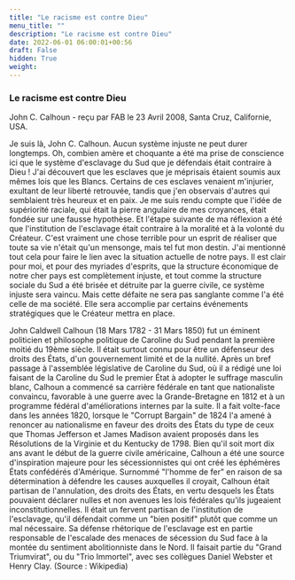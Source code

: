 ```yaml
---
title: "Le racisme est contre Dieu"
menu_title: ""
description: "Le racisme est contre Dieu"
date: 2022-06-01 06:00:01+00:56
draft: False
hidden: True
weight:
---
```

### Le racisme est contre Dieu

John C. Calhoun - reçu par FAB le 23 Avril 2008, Santa Cruz, Californie, USA.

Je suis là, John C. Calhoun.
Aucun système injuste ne peut durer longtemps. Oh, combien amère et choquante a été ma prise de conscience ici que le système d'esclavage du Sud que je défendais était contraire à Dieu ! J'ai découvert que les esclaves que je méprisais étaient soumis aux mêmes lois que les Blancs. Certains de ces esclaves venaient m'injurier, exultant de leur liberté retrouvée, tandis que j'en observais d'autres qui semblaient très heureux et en paix.
Je me suis rendu compte que l'idée de supériorité raciale, qui était la pierre angulaire de mes croyances, était fondée sur une fausse hypothèse. Et l'étape suivante de ma réflexion a été que l'institution de l'esclavage était contraire à la moralité et à la volonté du Créateur.
C'est vraiment une chose terrible pour un esprit de réaliser que toute sa vie n'était qu'un mensonge, mais tel fut mon destin.
J'ai mentionné tout cela pour faire le lien avec la situation actuelle de notre pays. Il est clair pour moi, et pour des myriades d'esprits, que la structure économique de notre cher pays est complètement injuste, et tout comme la structure sociale du Sud a été brisée et détruite par la guerre civile, ce système injuste sera vaincu. Mais cette défaite ne sera pas sanglante comme l'a été celle de ma société. Elle sera accomplie par certains événements stratégiques que le Créateur mettra en place. 

John Caldwell Calhoun (18 Mars 1782 - 31 Mars 1850) fut un éminent politicien et philosophe politique de Caroline du Sud pendant la première moitié du 19ème siècle. Il était surtout connu pour être un défenseur des droits des États, d'un gouvernement limité et de la nullité.
Après un bref passage à l'assemblée législative de Caroline du Sud, où il a rédigé une loi faisant de la Caroline du Sud le premier État à adopter le suffrage masculin blanc, Calhoun a commencé sa carrière fédérale en tant que nationaliste convaincu, favorable à une guerre avec la Grande-Bretagne en 1812 et à un programme fédéral d'améliorations internes par la suite. Il a fait volte-face dans les années 1820, lorsque le "Corrupt Bargain" de 1824 l'a amené à renoncer au nationalisme en faveur des droits des États du type de ceux que Thomas Jefferson et James Madison avaient proposés dans les Résolutions de la Virginie et du Kentucky de 1798. Bien qu'il soit mort dix ans avant le début de la guerre civile américaine, Calhoun a été une source d'inspiration majeure pour les sécessionnistes qui ont créé les éphémères États confédérés d'Amérique. Surnommé "l'homme de fer" en raison de sa détermination à défendre les causes auxquelles il croyait, Calhoun était partisan de l'annulation, des droits des États, en vertu desquels les États pouvaient déclarer nulles et non avenues les lois fédérales qu'ils jugeaient inconstitutionnelles. Il était un fervent partisan de l'institution de l'esclavage, qu'il défendait comme un "bien positif" plutôt que comme un mal nécessaire. Sa défense rhétorique de l'esclavage est en partie responsable de l'escalade des menaces de sécession du Sud face à la montée du sentiment abolitionniste dans le Nord. Il faisait partie du "Grand Triumvirat", ou du "Trio Immortel", avec ses collègues Daniel Webster et Henry Clay. (Source : Wikipedia)